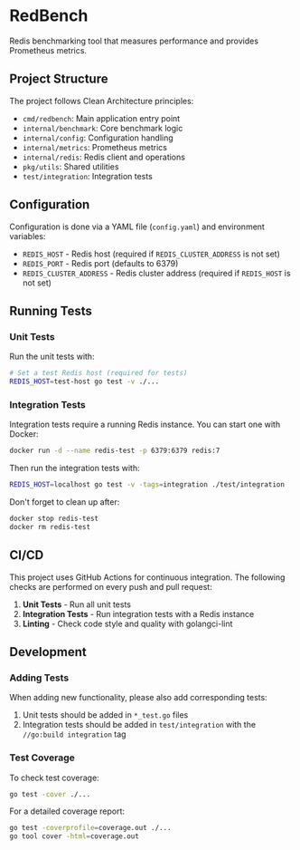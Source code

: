 # RedBench

Redis benchmarking tool that measures performance and provides Prometheus metrics.

## Project Structure

The project follows Clean Architecture principles:

- `cmd/redbench`: Main application entry point
- `internal/benchmark`: Core benchmark logic
- `internal/config`: Configuration handling
- `internal/metrics`: Prometheus metrics
- `internal/redis`: Redis client and operations
- `pkg/utils`: Shared utilities
- `test/integration`: Integration tests

## Configuration

Configuration is done via a YAML file (`config.yaml`) and environment variables:

- `REDIS_HOST` - Redis host (required if `REDIS_CLUSTER_ADDRESS` is not set)
- `REDIS_PORT` - Redis port (defaults to 6379)
- `REDIS_CLUSTER_ADDRESS` - Redis cluster address (required if `REDIS_HOST` is not set)

## Running Tests

### Unit Tests

Run the unit tests with:

```bash
# Set a test Redis host (required for tests)
REDIS_HOST=test-host go test -v ./...
```

### Integration Tests

Integration tests require a running Redis instance. You can start one with Docker:

```bash
docker run -d --name redis-test -p 6379:6379 redis:7
```

Then run the integration tests with:

```bash
REDIS_HOST=localhost go test -v -tags=integration ./test/integration
```

Don't forget to clean up after:

```bash
docker stop redis-test
docker rm redis-test
```

## CI/CD

This project uses GitHub Actions for continuous integration. The following checks are performed on every push and pull request:

1. **Unit Tests** - Run all unit tests
2. **Integration Tests** - Run integration tests with a Redis instance
3. **Linting** - Check code style and quality with golangci-lint

## Development

### Adding Tests

When adding new functionality, please also add corresponding tests:

1. Unit tests should be added in `*_test.go` files
2. Integration tests should be added in `test/integration` with the `//go:build integration` tag

### Test Coverage

To check test coverage:

```bash
go test -cover ./...
```

For a detailed coverage report:

```bash
go test -coverprofile=coverage.out ./...
go tool cover -html=coverage.out
```